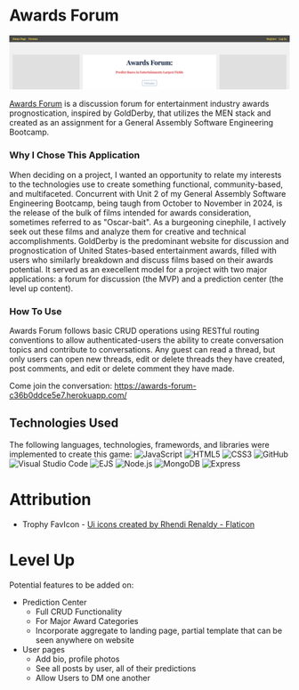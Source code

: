 # Awards Forum
![landing page](./public/assets/hero.png)

[Awards Forum](https://awards-forum-c36b0ddce5e7.herokuapp.com/) is a discussion forum for entertainment industry awards prognostication, inspired by GoldDerby, that utilizes the MEN stack and created as an assignment for a General Assembly Software Engineering Bootcamp.

### Why I Chose This Application

When deciding on a project, I wanted an opportunity to relate my interests to the technologies use to create something functional, community-based, and multifaceted. Concurrent with Unit 2 of my General Assembly Software Engineering Bootcamp, being taugh from October to November in 2024, is the release of the bulk of films intended for awards consideration, sometimes referred to as "Oscar-bait". As a burgeoning cinephile, I actively seek out these films and analyze them for creative and technical accomplishments. GoldDerby is the predominant website for discussion and prognostication of United States-based entertainment awards, filled with users who similarly breakdown and discuss films based on their awards potential. It served as an execellent model for a project with two major applications: a forum for discussion (the MVP) and a prediction center (the level up content).

### How To Use

Awards Forum follows basic CRUD operations using RESTful routing conventions to allow authenticated-users the ability to create conversation topics and contribute to conversations. Any guest can read a thread, but only users can open new threads, edit or delete threads they have created, post comments, and edit or delete comment they have made.

Come join the conversation: https://awards-forum-c36b0ddce5e7.herokuapp.com/

## Technologies Used
The following languages, technologies, framewords, and libraries were implemented to create this game: 
![JavaScript](https://img.shields.io/badge/javascript-%23323330.svg?style=for-the-badge&logo=javascript&logoColor=%23F7DF1E)
![HTML5](https://img.shields.io/badge/html5-%23E34F26.svg?style=for-the-badge&logo=html5&logoColor=white)
![CSS3](https://img.shields.io/badge/css3-%231572B6.svg?style=for-the-badge&logo=css3&logoColor=white)
![GitHub](https://img.shields.io/badge/github-%23121011.svg?style=for-the-badge&logo=github&logoColor=white)
![Visual Studio Code](https://img.shields.io/badge/Visual%20Studio%20Code-0078d7.svg?style=for-the-badge&logo=visual-studio-code&logoColor=white)
![EJS](https://img.shields.io/badge/ejs.svg-%236A3D91%20?style=for-the-badge&logo=ejs&logoColor=%23B4CA65)
![Node.js](https://img.shields.io/badge/NODE.JS-%23F28D72.svg?style=for-the-badge&logo=Node.js)
![MongoDB](https://img.shields.io/badge/MongoDB-%23F28D73.svg?style=for-the-badge&logo=mongodb)
![Express](https://img.shields.io/badge/EXPRESS-%23000000.svg?style=for-the-badge&logo=express)


# Attribution
* Trophy FavIcon - <a href="https://www.flaticon.com/free-icons/ui" title="ui icons">Ui icons created by Rhendi Renaldy - Flaticon</a>

# Level Up
Potential features to be added on:
* Prediction Center
    * Full CRUD Functionality
    * For Major Award Categories
    * Incorporate aggregate to landing page, partial template that can be seen anywhere on website
* User pages
    * Add bio, profile photos
    * See all posts by user, all of their predictions
    * Allow Users to DM one another